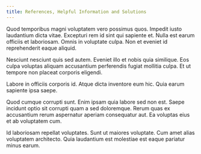 ```yaml
---
title: References, Helpful Information and Solutions
---
```

Quod temporibus magni voluptatem vero possimus quos. Impedit iusto laudantium dicta vitae. Excepturi rem id sint qui sapiente et. Nulla est earum officiis et laboriosam. Omnis in voluptate culpa. Non et eveniet id reprehenderit eaque aliquid.

Nesciunt nesciunt quis sed autem. Eveniet illo et nobis quia similique. Eos culpa voluptas aliquam accusantium perferendis fugiat mollitia culpa. Et ut tempore non placeat corporis eligendi.

Labore in officiis corporis id. Atque dicta inventore eum hic. Quia earum sapiente ipsa saepe.

Quod cumque corrupti sunt. Enim ipsam quia labore sed non est. Saepe incidunt optio sit corrupti quam a sed doloremque. Rerum quas ex accusantium rerum aspernatur aperiam consequatur aut. Ea voluptas eius et ab voluptatem cum.

Id laboriosam repellat voluptates. Sunt ut maiores voluptate. Cum amet alias voluptatem architecto. Quia laudantium est molestiae est eaque pariatur minus earum.
